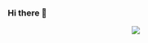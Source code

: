 ### Hi there 👋

<p align="center">
  <a href="https://github.com/ryo-ma/github-profile-trophy"><img src="https://github-profile-trophy.vercel.app/?username=g0hl1n&theme=gruvbox&margin-w=15&margin-h=15&no-frame=true&column=5"/></a>
</p>
